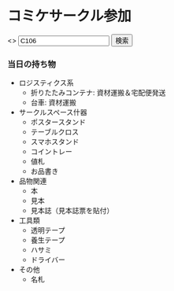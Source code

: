 # コミケサークル参加

<form name="appeal" onsubmit="appeal()">
    <label><>
	<input type="text" name="comiketnumber" value="C106" >
	<input type="button" name="appealbutton" value="検索" onclick="appeal()">
</form>
<script type="text/javascript">
function twittersearch() {
  var number = document.appeal.comiketnumber.value;
	var uri = `https://www.comiket.co.jp/info-c/${number}/${number}appeal.html`;
	window.open(uri, '_blank');
	return false;
};
</script>

### 当日の持ち物

* ロジスティクス系
  * 折りたたみコンテナ: 資材運搬＆宅配便発送
  * 台車: 資材運搬
* サークルスペース什器
  * ポスタースタンド
  * テーブルクロス
  * スマホスタンド
  * コイントレー
  * 値札
  * お品書き
* 品物関連
  * 本
  * 見本
  * 見本誌（見本誌票を貼付）
* 工具類
  * 透明テープ
  * 養生テープ
  * ハサミ
  * ドライバー
* その他
  * 名札

